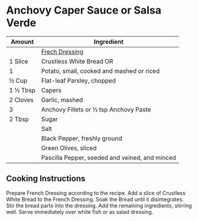 # Anchovy Caper Sauce or Salsa Verde

|Amount|Ingredient|
|----|----|
|| [Frech Dressing](French-Dressing-or-Sauce-Vinagrette.markdown)
1 Slice | Crustless White Bread OR
1 | Potato, small, cooked and mashed or riced
½ Cup | Flat-leaf Parsley, chopped
1 ½ Tbsp | Capers
2 Cloves | Garlic, mashed
3 | Anchovy Fillets or ½ tsp Anchovy Paste
2 Tbsp | Sugar
|| Salt
|| Black Pepper, freshly ground
|| Green Olives, sliced
|| Pascilla Pepper, seeded and veined, and minced

## Cooking Instructions

Prepare French Dressing according to the recipe.
Add a slice of Crustless White Bread to the French Dressing.
Soak the Bread until it disintegrates.
Stir the bread parts into the dressing.
Add the remaining ingredients, stirring well.
Serve immediately over white fish or as salad dressing.